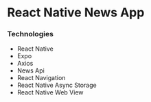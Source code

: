# React Native News App

### Technologies

- React Native
- Expo
- Axios
- News Api
- React Navigation
- React Native Async Storage
- React Native Web View
